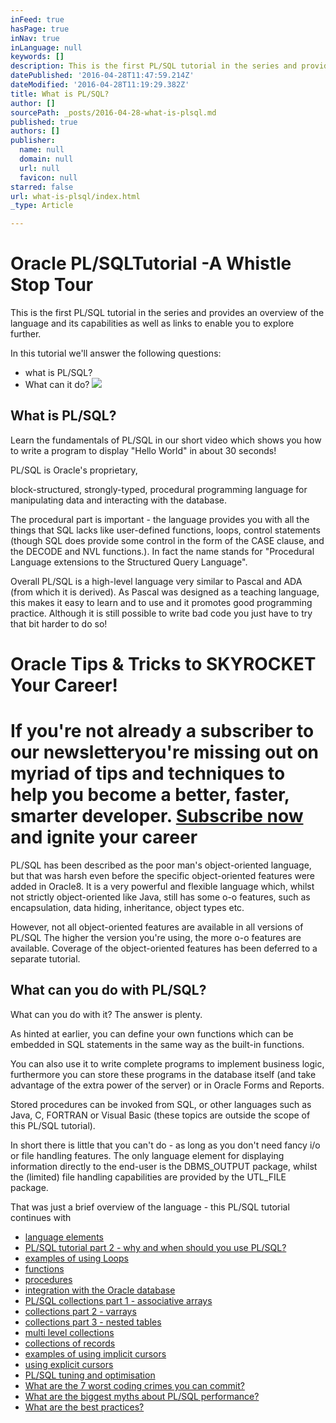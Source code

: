 ```yaml
---
inFeed: true
hasPage: true
inNav: true
inLanguage: null
keywords: []
description: This is the first PL/SQL tutorial in the series and provides an overview of the language and its capabilities as well as links to enable you to explore further.
datePublished: '2016-04-28T11:47:59.214Z'
dateModified: '2016-04-28T11:19:29.382Z'
title: What is PL/SQL?
author: []
sourcePath: _posts/2016-04-28-what-is-plsql.md
published: true
authors: []
publisher:
  name: null
  domain: null
  url: null
  favicon: null
starred: false
url: what-is-plsql/index.html
_type: Article

---
```

# Oracle PL/SQLTutorial -A Whistle Stop Tour

This is the first PL/SQL tutorial in the series and provides an overview of the language and its capabilities as well as links to enable you to explore further.

In this tutorial we'll answer the following questions:

* what is PL/SQL? 
* What can it do?
![](https://the-grid-user-content.s3-us-west-2.amazonaws.com/e463920b-d332-4062-b842-4f10a45670b7.jpg)

## What is PL/SQL?

Learn the fundamentals of PL/SQL in our short video which shows you how to write a program to display "Hello World" in about 30 seconds!

PL/SQL is Oracle's proprietary,

block-structured, strongly-typed, procedural programming language for manipulating data and interacting with the database.

The procedural part is important - the language provides you with all the things that SQL lacks like user-defined functions, loops, control statements (though SQL does provide some control in the form of the CASE clause, and the DECODE and NVL functions.). In fact the name stands for "Procedural Language extensions to the Structured Query Language".

Overall PL/SQL is a high-level language very similar to Pascal and ADA (from which it is derived). As Pascal was designed as a teaching language, this makes it easy to learn and to use and it promotes good programming practice. Although it is still possible to write bad code you just have to try that bit harder to do so!

# Oracle Tips & Tricks to SKYROCKET Your Career!

# If you're not already a subscriber to our newsletteryou're missing out on myriad of tips and techniques to help you become a better, faster, smarter developer. [Subscribe now][0] and ignite your career

PL/SQL has been described as the poor man's object-oriented language, but that was harsh even before the specific object-oriented features were added in Oracle8\. It is a very powerful and flexible language which, whilst not strictly object-oriented like Java, still has some o-o features, such as encapsulation, data hiding, inheritance, object types etc.

However, not all object-oriented features are available in all versions of PL/SQL The higher the version you're using, the more o-o features are available. Coverage of the object-oriented features has been deferred to a separate tutorial.

## What can you do with PL/SQL?

What can you do with it? The answer is plenty.

As hinted at earlier, you can define your own functions which can be embedded in SQL statements in the same way as the built-in functions.

You can also use it to write complete programs to implement business logic, furthermore you can store these programs in the database itself (and take advantage of the extra power of the server) or in Oracle Forms and Reports.

Stored procedures can be invoked from SQL, or other languages such as Java, C, FORTRAN or Visual Basic (these topics are outside the scope of this PL/SQL tutorial).

In short there is little that you can't do - as long as you don't need fancy i/o or file handling features. The only language element for displaying information directly to the end-user is the DBMS\_OUTPUT package, whilst the (limited) file handling capabilities are provided by the UTL\_FILE package. 

That was just a brief overview of the language - this PL/SQL tutorial continues with 

* [language elements][1]
* [PL/SQL tutorial part 2 - why and when should you use PL/SQL?][1]
* [examples of using Loops][2]
* [functions][3]
* [procedures][4]
* [integration with the Oracle database][5]
* [PL/SQL collections part 1 - associative arrays][6]
* [collections part 2 - varrays][7]
* [collections part 3 - nested tables][8]
* [multi level collections][9]
* [collections of records][10]
* [examples of using implicit cursors][11]
* [using explicit cursors][12]
* [PL/SQL tuning and optimisation][13]
* [What are the 7 worst coding crimes you can commit?][14]
* [What are the biggest myths about PL/SQL performance?][15]
* [What are the best practices?][16]

[0]: http://www.asktheoracle.net/oracle-tips-signup.html
[1]: http://www.asktheoracle.net/plsql-tutorial-part1.html
[2]: http://www.asktheoracle.net/oracle-plsql-tutorial-loops.html
[3]: http://www.asktheoracle.net/plsql-function.html
[4]: http://www.asktheoracle.net/plsql-procedure.html
[5]: http://www.asktheoracle.net/plsql-tutorial-part2.html
[6]: http://www.asktheoracle.net/plsql-collections-associative-arrays.html
[7]: http://www.asktheoracle.net/plsql-collections-part-2.html
[8]: http://www.asktheoracle.net/plsql-collections-part-3.html
[9]: http://www.asktheoracle.net/plsql-tutorial.html#content_3625679
[10]: http://www.asktheoracle.net/plsql-collections-of-records.html
[11]: http://www.asktheoracle.net/plsql-tutorial-using-cursors.html
[12]: http://www.asktheoracle.net/plsql-tutorial-using-explicit-cursors.html
[13]: http://www.asktheoracle.net/oracle-plsql-performance-tuning.html
[14]: http://www.asktheoracle.net/plsql-tutorial-7-crimes.html
[15]: http://www.asktheoracle.net/plsql-myths.html
[16]: http://www.asktheoracle.net/plsql-best-practice.html